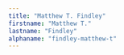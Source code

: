 ```yaml
---
title: "Matthew T. Findley"
firstname: "Matthew T."
lastname: "Findley"
alphaname: "findley-matthew-t"
---
```

